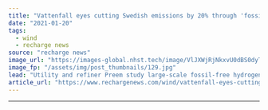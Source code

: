```yaml
---
title: "Vattenfall eyes cutting Swedish emissions by 20% through 'fossil-free' hydrogen"
date: "2021-01-20"
tags: 
  - wind
  - recharge news
source: "recharge news"
image_url: "https://images-global.nhst.tech/image/VlJXWjRjNkxvU0dBS0dyTXVRaG1ZbERyaEdPcnprZFhnN2Z0eDE0ZDFLTT0=/nhst/binary/8913f02798368da5cefef807246b2888"
image_fp: "/assets/img/post_thumbnails/129.jpg"
lead: "Utility and refiner Preem study large-scale fossil-free hydrogen production for biofuel at Lysekil refinery"
article_url: "https://www.rechargenews.com/wind/vattenfall-eyes-cutting-swedish-emissions-by-20-through-fossil-free-hydrogen/2-1-948464"
---
```


---
